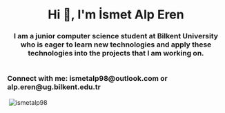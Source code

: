 <h1 align="center">Hi 👋, I'm İsmet Alp Eren</h1>
<h3 align="center">I am a junior computer science student at Bilkent University who is eager to learn new technologies and apply these technologies into the projects that I am working on.</h3>



#


<h3 align="left">Connect with me: ismetalp98@outlook.com  or alp.eren@ug.bilkent.edu.tr</h3>



<p>&nbsp;<img align="center" src="https://github-readme-stats.vercel.app/api?username=ismetalp98&show_icons=true&locale=en" alt="ismetalp98" /></p>
